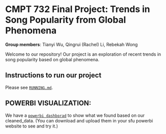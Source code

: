 # CMPT 732 Final Project: Trends in Song Popularity from Global Phenomena
**Group members**: Tianyi Wu, Qingrui (Rachel) Li, Rebekah Wong

Welcome to our repository! Our project is an exploration of recent trends in song popularity based on global phenomena.

## Instructions to run our project

Please see [`RUNNING.md`](RUNNING.md).

## POWERBI VISUALIZATION:
We have a [`powerbi dashborad`](BI_dashboard/Visualization.pbix) to show what we found based on our cleaned_data.
(You can download and upload them in your sfu powerbi website to see and try it.)
